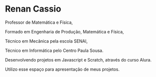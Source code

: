 # Renan Cassio
Professor de Matemática e Física,

Formado em Engenharia de Produção, Matemática e Física,

Técnico em Mecânica pela escola SENAI,

Técnico em Informática pelo Centro Paula Sousa.

Desenvolvendo projetos em Javascript e Scratch, através do curso Alura.

Utilizo esse espaço para apresentação de meus projetos.
